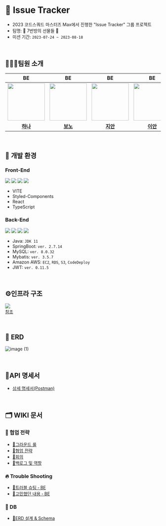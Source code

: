 # 📜 Issue Tracker
- 2023 코드스쿼드 마스터즈 Max에서 진행한 "Issue Tracker" 그룹 프로젝트
- 팀명: 🎁 7번방의 선물들 🎁
- 미션 기간: `2023-07-24 ~ 2023-08-18`

<br/>

## 🧑🏻‍💻팀원 소개
|                                                    BE                                               |                                                    BE                                                 |                                                     BE                                                               |                                                       BE                                                    |                                                      FE                                                     |                                                       FE                                                       |
|:-----------------------------------------------------------------------------------------------------------:|:-----------------------------------------------------------------------------------------------------------:|:---------------------------------------------------------------------------------------------------------------------:|:---------------------------------------------------------------------------------------------------------------:|:-------------------------------------------------------------------------------------------------------------:|:---------------------------------------------------------------------------------------------------------------:|
| <a href="https://github.com/dokkisan"><img src = "https://avatars.githubusercontent.com/u/117690393?s=96&v=4" width="120px;"> | <a href="https://github.com/sejeong00"><img src = "https://avatars.githubusercontent.com/u/70848762?s=64&v=4" width="120px;"> | <a href="https://github.com/sudago"><img src = "https://avatars.githubusercontent.com/u/97204689?s=96&v=4" width="120px;"> | <a href="https://github.com/jsjseop"><img src = "https://avatars.githubusercontent.com/u/57559288?s=96&v=4" width="120px;"> | <a href="https://github.com/gunoc"><img src = "https://avatars.githubusercontent.com/u/86706366?s=96&v=4" width="120px;"> | <a href="https://github.com/jsh3418"><img src = "https://avatars.githubusercontent.com/u/57666791?s=96&v=4" width="120px;"> |                                         |                                         |
|                                     [**하나**](https://github.com/dokkisan)                                      |                                     [**보노**](https://github.com/sejeong00)                                      |                                        [**지안**](https://github.com/sudago)                                        |                                     [**이안**](https://github.com/jsjseop)                                     |                                      [**푸반**](https://github.com/gunoc)                                      |                                    [**쿤디**](https://github.com/jsh3418)                                    |

<br/>

## 🔧️ 개발 환경
### Front-End

![](https://img.shields.io/badge/-ReactJs-61DAFB?logo=react&logoColor=white&style=flat)
![](https://img.shields.io/badge/css-1572B6?style=for-the-badge&logo=css3&logoColor=white&style=flat)
![](https://camo.githubusercontent.com/a91f29fbfde227665b0cd5a447c0b035180e8a285bfef1ec8d91c8ba80fcaa20/68747470733a2f2f696d672e736869656c64732e696f2f62616467652f547970657363726970742d3331373843363f7374796c653d666c6174266c6f676f3d54797065536372697074266c6f676f436f6c6f723d7768697465)
![](https://camo.githubusercontent.com/e3883202fdd9cb44fd6a62f35730342d5cd477c3d76a2140aa38aa87eac6b224/68747470733a2f2f696d672e736869656c64732e696f2f62616467652f2d56697375616c25323053747564696f253230436f64652d3030374143433f7374796c653d666c6174266c6f676f3d56697375616c25323053747564696f253230436f6465266c6f676f436f6c6f723d7768697465)

- VITE
- Styled-Components
- React
- TypeScript

### Back-End
![](https://img.shields.io/badge/Java-007396?style=flat&logo=Java&logoColor=white)
![](https://img.shields.io/badge/SpringBoot-6DB33F?style=flat&logo=SpringBoot&logoColor=white)
![](https://img.shields.io/badge/MySQL-4479A1?style=flat&logo=MySQL&logoColor=white)
![](https://img.shields.io/badge/Amazon_AWS-232F3E?style=flat&logo=amazonaws)

- Java: `JDK 11`
- SpringBoot: `ver. 2.7.14`
- MySQL: `ver. 8.0.32`
- Mybatis: `ver. 3.5.7`
- Amazon AWS: `EC2`, `RDS`, `S3`, `CodeDeploy`
- JWT: `ver. 0.11.5`

<br/>

## ⚙️인프라 구조
![](https://img1.daumcdn.net/thumb/R1280x0/?scode=mtistory2&fname=https%3A%2F%2Fblog.kakaocdn.net%2Fdn%2Fc31ghu%2FbtrwXzYjwiM%2F4TCgBBepPG7gN4JeLZ3XTK%2Fimg.png)  
[참조](https://onibmag.tistory.com/entry/AWS-0-Spring-Boot-React-%ED%94%84%EB%A1%9C%EC%A0%9D%ED%8A%B8-%EA%B7%BC%EB%8D%B0-%EC%9D%B4%EC%A0%9C-%EB%B0%B0%ED%8F%AC%EC%9E%90%EB%8F%99%ED%99%94%EB%A5%BC-%EA%B3%81%EB%93%A4%EC%9D%B8)

<br/>

## 💾 ERD
![image (1)](https://github.com/room-number7-presents/issue-tracker-max/assets/57559288/a456027f-213f-43fe-906c-c20536c6b107)

<br/>

## 🍊API 명세서
- [상세 명세서(Postman)](https://github.com/room-number7-presents/issue-tracker-max/wiki/%F0%9F%8D%8APostman-API)

<br/>

## 🗂️ WIKI 문서
### 🤝 협업 전략
- [🚩그라운드 룰](https://github.com/room-number7-presents/issue-tracker-max/wiki/%F0%9F%9A%A9%EA%B7%B8%EB%9D%BC%EC%9A%B4%EB%93%9C-%EB%A3%B0)
- [🤝협업 전략](https://github.com/room-number7-presents/issue-tracker-max/wiki/%F0%9F%A4%9D%ED%98%91%EC%97%85-%EC%A0%84%EB%9E%B5)
- [📑회의](https://github.com/room-number7-presents/issue-tracker-max/wiki/%F0%9F%93%91%ED%9A%8C%EC%9D%98)
- [🐯백로그 및 역할](https://github.com/room-number7-presents/issue-tracker-max/wiki/%F0%9F%90%AF%EB%B0%B1%EB%A1%9C%EA%B7%B8-%EB%B0%8F-%EC%97%AD%ED%95%A0)

### 🔥 Trouble Shooting
- [🚀트러블 슈팅 ‐ BE](https://luck-chimpanzee-585.notion.site/15bf467dcc2c4eda824353a242986976?v=2379683393ef42898fe7624ecb281d3b&pvs=4)
- [🤔고민했던 내용 ‐ BE](https://github.com/room-number7-presents/issue-tracker-max/wiki/%F0%9F%A4%94%EA%B3%A0%EB%AF%BC%ED%96%88%EB%8D%98-%EB%82%B4%EC%9A%A9-%E2%80%90-BE)

### 💾 DB
- [🍥ERD 설계 & Schema](https://github.com/room-number7-presents/issue-tracker-max/wiki/%F0%9F%8D%A5ERD-%EC%84%A4%EA%B3%84)
